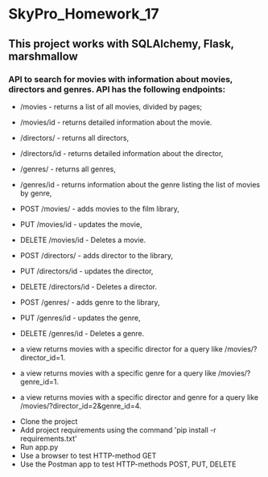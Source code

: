 # SkyPro_Homework_17

## This project works with SQLAlchemy, Flask, marshmallow

### API to search for movies with information about movies, directors and genres. API has the following endpoints:

* /movies - returns a list of all movies, divided by pages;
* /movies/id - returns detailed information about the movie.
* /directors/ - returns all directors,
* /directors/id - returns detailed information about the director,
* /genres/ - returns all genres,
* /genres/id - returns information about the genre listing the list of movies by genre,
* POST /movies/ - adds movies to the film library,
* PUT /movies/id - updates the movie,
* DELETE /movies/id - Deletes a movie.
* POST /directors/ - adds director to the library,
* PUT /directors/id - updates the director,
* DELETE /directors/id - Deletes a director.
* POST /genres/ - adds genre to the library,
* PUT /genres/id - updates the genre,
* DELETE /genres/id - Deletes a genre.

* a view returns movies with a specific director for a query like /movies/?director_id=1.
* a view returns movies with a specific genre for a query like /movies/?genre_id=1.
* a view returns movies with a specific director and genre for a query like /movies/?director_id=2&genre_id=4.


- Clone the project
- Add project requirements using the command 'pip install -r requirements.txt'
- Run app.py
- Use a browser to test HTTP-method GET 
- Use the Postman app to test HTTP-methods POST, PUT, DELETE
